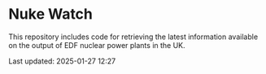 # Nuke Watch

This repository includes code for retrieving the latest information available on the output of EDF nuclear power plants in the UK.

Last updated: 2025-01-27 12:27